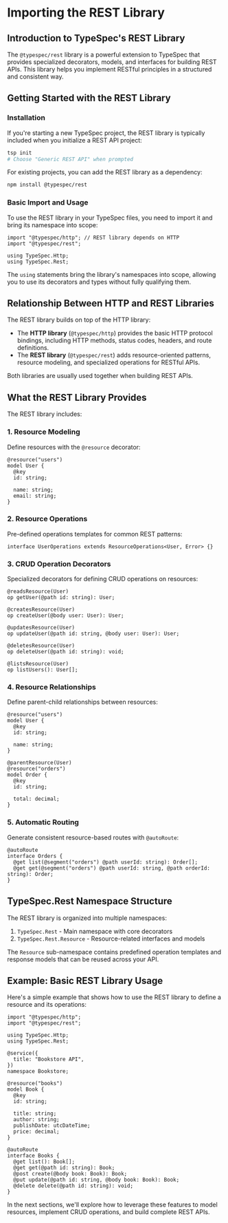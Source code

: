 # Importing the REST Library

## Introduction to TypeSpec's REST Library

The `@typespec/rest` library is a powerful extension to TypeSpec that provides specialized decorators, models, and interfaces for building REST APIs. This library helps you implement RESTful principles in a structured and consistent way.

## Getting Started with the REST Library

### Installation

If you're starting a new TypeSpec project, the REST library is typically included when you initialize a REST API project:

```bash
tsp init
# Choose "Generic REST API" when prompted
```

For existing projects, you can add the REST library as a dependency:

```bash
npm install @typespec/rest
```

### Basic Import and Usage

To use the REST library in your TypeSpec files, you need to import it and bring its namespace into scope:

```typespec
import "@typespec/http"; // REST library depends on HTTP
import "@typespec/rest";

using TypeSpec.Http;
using TypeSpec.Rest;
```

The `using` statements bring the library's namespaces into scope, allowing you to use its decorators and types without fully qualifying them.

## Relationship Between HTTP and REST Libraries

The REST library builds on top of the HTTP library:

- The **HTTP library** (`@typespec/http`) provides the basic HTTP protocol bindings, including HTTP methods, status codes, headers, and route definitions.
- The **REST library** (`@typespec/rest`) adds resource-oriented patterns, resource modeling, and specialized operations for RESTful APIs.

Both libraries are usually used together when building REST APIs.

## What the REST Library Provides

The REST library includes:

### 1. Resource Modeling

Define resources with the `@resource` decorator:

```typespec
@resource("users")
model User {
  @key
  id: string;

  name: string;
  email: string;
}
```

### 2. Resource Operations

Pre-defined operations templates for common REST patterns:

```typespec
interface UserOperations extends ResourceOperations<User, Error> {}
```

### 3. CRUD Operation Decorators

Specialized decorators for defining CRUD operations on resources:

```typespec
@readsResource(User)
op getUser(@path id: string): User;

@createsResource(User)
op createUser(@body user: User): User;

@updatesResource(User)
op updateUser(@path id: string, @body user: User): User;

@deletesResource(User)
op deleteUser(@path id: string): void;

@listsResource(User)
op listUsers(): User[];
```

### 4. Resource Relationships

Define parent-child relationships between resources:

```typespec
@resource("users")
model User {
  @key
  id: string;

  name: string;
}

@parentResource(User)
@resource("orders")
model Order {
  @key
  id: string;

  total: decimal;
}
```

### 5. Automatic Routing

Generate consistent resource-based routes with `@autoRoute`:

```typespec
@autoRoute
interface Orders {
  @get list(@segment("orders") @path userId: string): Order[];
  @get get(@segment("orders") @path userId: string, @path orderId: string): Order;
}
```

## TypeSpec.Rest Namespace Structure

The REST library is organized into multiple namespaces:

1. `TypeSpec.Rest` - Main namespace with core decorators
2. `TypeSpec.Rest.Resource` - Resource-related interfaces and models

The `Resource` sub-namespace contains predefined operation templates and response models that can be reused across your API.

## Example: Basic REST Library Usage

Here's a simple example that shows how to use the REST library to define a resource and its operations:

```typespec
import "@typespec/http";
import "@typespec/rest";

using TypeSpec.Http;
using TypeSpec.Rest;

@service({
  title: "Bookstore API",
})
namespace Bookstore;

@resource("books")
model Book {
  @key
  id: string;

  title: string;
  author: string;
  publishDate: utcDateTime;
  price: decimal;
}

@autoRoute
interface Books {
  @get list(): Book[];
  @get get(@path id: string): Book;
  @post create(@body book: Book): Book;
  @put update(@path id: string, @body book: Book): Book;
  @delete delete(@path id: string): void;
}
```

In the next sections, we'll explore how to leverage these features to model resources, implement CRUD operations, and build complete REST APIs.

